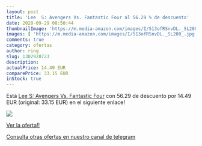 ```yaml
---
layout: post
title: 'Lee  S: Avengers Vs. Fantastic Four al 56.29 % de descuento'
date: 2020-09-29 08:50:44
thumbnailImage: 'https://m.media-amazon.com/images/I/513ofRSnvDL._SL200_.jpg'
images: [ 'https://m.media-amazon.com/images/I/513ofRSnvDL._SL200_.jpg' ]
comments: true
category: ofertas
author: ring
slug: 1302920723
description:
actualPrice: 14.49 EUR
comparePrice: 33.15 EUR
inStock: true
---
```


Está [Lee  S: Avengers Vs. Fantastic Four](https://www.amazon.com/dp/1302920723/?tag=redken08-20) con 56.29 de descuento por 14.49 EUR (original: 33.15 EUR) en el siguiente enlace!

[![](https://m.media-amazon.com/images/I/513ofRSnvDL._SL200_.jpg)](https://www.amazon.com/dp/1302920723/?tag=redken08-20)

[Ver la oferta!!](https://www.amazon.com/dp/1302920723/?tag=redken08-20)

[Consulta otras ofertas en nuestro canal de telegram](https://t.me/s/ofertas25)
